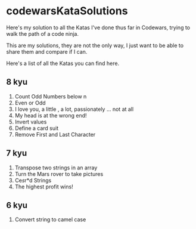 # codewarsKataSolutions

Here's my solution to all the Katas I've done thus far in Codewars, trying to walk the path of a code ninja.

This are my solutions, they are not the only way, I just want to be able to share them and compare if I can.

Here's a list of all the Katas you can find here.

## 8 kyu ##


1. Count Odd Numbers below n
2. Even or Odd
3. I love you, a little , a lot, passionately ... not at all
4. My head is at the wrong end!
5. Invert values
6. Define a card suit
7. Remove First and Last Character

## 7 kyu ##

1. Transpose two strings in an array
2. Turn the Mars rover to take pictures
3. Ce*s*r*d Strings
4. The highest profit wins!

## 6 kyu ##

1. Convert string to camel case